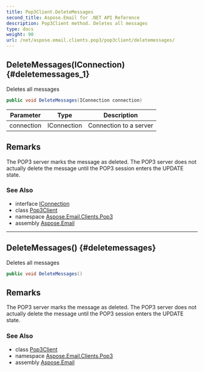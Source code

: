 ```yaml
---
title: Pop3Client.DeleteMessages
second_title: Aspose.Email for .NET API Reference
description: Pop3Client method. Deletes all messages
type: docs
weight: 90
url: /net/aspose.email.clients.pop3/pop3client/deletemessages/
---
```

## DeleteMessages(IConnection) {#deletemessages_1}

Deletes all messages

```csharp
public void DeleteMessages(IConnection connection)
```

| Parameter | Type | Description |
| --- | --- | --- |
| connection | IConnection | Connection to a server |

## Remarks

The POP3 server marks the message as deleted. The POP3 server does not actually delete the message until the POP3 session enters the UPDATE state.

### See Also

* interface [IConnection](../../../aspose.email.clients/iconnection/)
* class [Pop3Client](../)
* namespace [Aspose.Email.Clients.Pop3](../../pop3client/)
* assembly [Aspose.Email](../../../)

---

## DeleteMessages() {#deletemessages}

Deletes all messages

```csharp
public void DeleteMessages()
```

## Remarks

The POP3 server marks the message as deleted. The POP3 server does not actually delete the message until the POP3 session enters the UPDATE state.

### See Also

* class [Pop3Client](../)
* namespace [Aspose.Email.Clients.Pop3](../../pop3client/)
* assembly [Aspose.Email](../../../)


